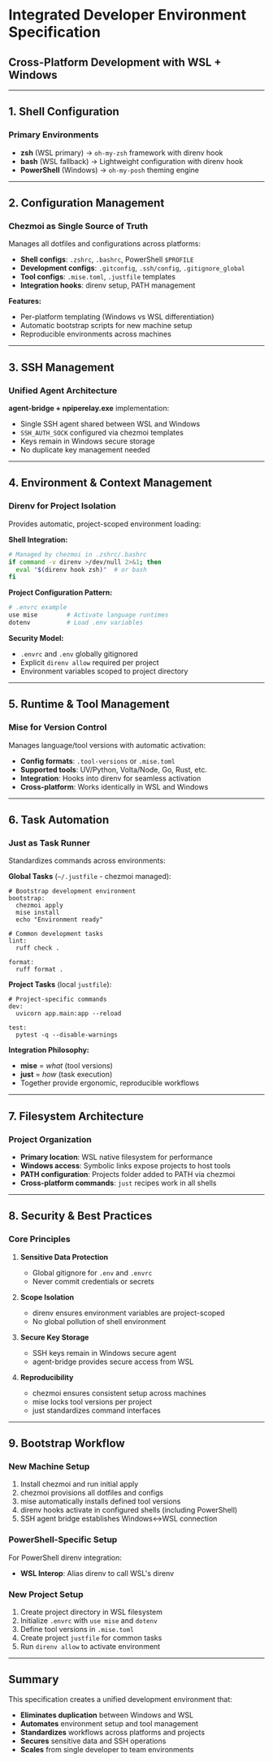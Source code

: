 # Integrated Developer Environment Specification
## Cross-Platform Development with WSL + Windows

---

## 1. Shell Configuration

### Primary Environments
- **zsh** (WSL primary) → `oh-my-zsh` framework with direnv hook
- **bash** (WSL fallback) → Lightweight configuration with direnv hook
- **PowerShell** (Windows) → `oh-my-posh` theming engine

---

## 2. Configuration Management

### Chezmoi as Single Source of Truth
Manages all dotfiles and configurations across platforms:

- **Shell configs**: `.zshrc`, `.bashrc`, PowerShell `$PROFILE`
- **Development configs**: `.gitconfig`, `.ssh/config`, `.gitignore_global`
- **Tool configs**: `.mise.toml`, `.justfile` templates
- **Integration hooks**: direnv setup, PATH management

**Features:**
- Per-platform templating (Windows vs WSL differentiation)
- Automatic bootstrap scripts for new machine setup
- Reproducible environments across machines

---

## 3. SSH Management

### Unified Agent Architecture
**agent-bridge + npiperelay.exe** implementation:
- Single SSH agent shared between WSL and Windows
- `SSH_AUTH_SOCK` configured via chezmoi templates
- Keys remain in Windows secure storage
- No duplicate key management needed

---

## 4. Environment & Context Management

### Direnv for Project Isolation
Provides automatic, project-scoped environment loading:

**Shell Integration:**
```bash
# Managed by chezmoi in .zshrc/.bashrc
if command -v direnv >/dev/null 2>&1; then
  eval "$(direnv hook zsh)"  # or bash
fi
```

**Project Configuration Pattern:**
```bash
# .envrc example
use mise        # Activate language runtimes
dotenv          # Load .env variables
```

**Security Model:**
- `.envrc` and `.env` globally gitignored
- Explicit `direnv allow` required per project
- Environment variables scoped to project directory

---

## 5. Runtime & Tool Management

### Mise for Version Control
Manages language/tool versions with automatic activation:

- **Config formats**: `.tool-versions` or `.mise.toml`
- **Supported tools**: UV/Python, Volta/Node, Go, Rust, etc.
- **Integration**: Hooks into direnv for seamless activation
- **Cross-platform**: Works identically in WSL and Windows

---

## 6. Task Automation

### Just as Task Runner
Standardizes commands across environments:

**Global Tasks** (`~/.justfile` - chezmoi managed):
```make
# Bootstrap development environment
bootstrap:
  chezmoi apply
  mise install
  echo "Environment ready"

# Common development tasks
lint:
  ruff check .

format:
  ruff format .
```

**Project Tasks** (local `justfile`):
```make
# Project-specific commands
dev:
  uvicorn app.main:app --reload

test:
  pytest -q --disable-warnings
```

**Integration Philosophy:**
- **mise** = *what* (tool versions)
- **just** = *how* (task execution)
- Together provide ergonomic, reproducible workflows

---

## 7. Filesystem Architecture

### Project Organization
- **Primary location**: WSL native filesystem for performance
- **Windows access**: Symbolic links expose projects to host tools
- **PATH configuration**: Projects folder added to PATH via chezmoi
- **Cross-platform commands**: `just` recipes work in all shells

---

## 8. Security & Best Practices

### Core Principles
1. **Sensitive Data Protection**
   - Global gitignore for `.env` and `.envrc`
   - Never commit credentials or secrets

2. **Scope Isolation**
   - direnv ensures environment variables are project-scoped
   - No global pollution of shell environment

3. **Secure Key Storage**
   - SSH keys remain in Windows secure agent
   - agent-bridge provides secure access from WSL

4. **Reproducibility**
   - chezmoi ensures consistent setup across machines
   - mise locks tool versions per project
   - just standardizes command interfaces

---

## 9. Bootstrap Workflow

### New Machine Setup
1. Install chezmoi and run initial apply
2. chezmoi provisions all dotfiles and configs
3. mise automatically installs defined tool versions
4. direnv hooks activate in configured shells (including PowerShell)
5. SSH agent bridge establishes Windows↔WSL connection

### PowerShell-Specific Setup
For PowerShell direnv integration:
- **WSL Interop**: Alias direnv to call WSL's direnv

### New Project Setup
1. Create project directory in WSL filesystem
2. Initialize `.envrc` with `use mise` and `dotenv`
3. Define tool versions in `.mise.toml`
4. Create project `justfile` for common tasks
5. Run `direnv allow` to activate environment

---

## Summary

This specification creates a unified development environment that:
- **Eliminates duplication** between Windows and WSL
- **Automates** environment setup and tool management
- **Standardizes** workflows across platforms and projects
- **Secures** sensitive data and SSH operations
- **Scales** from single developer to team environments
